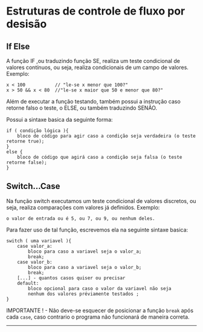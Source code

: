 # Estruturas de controle de fluxo por desisão

## If Else

A função IF ,ou traduzindo função SE, realiza um teste condicional de valores contínuos, ou seja, realiza condicionais de um campo de valores. Exemplo:

``` 
x < 100           // "le-se x menor que 100?"
x > 50 && x < 80  //"le-se x maior que 50 e menor que 80?"

```

Além de executar a função testando, também possui a instrução caso retorne falso o teste, o ELSE, ou também traduzindo SENÃO. 

Possui a sintaxe basica da seguinte forma:
```
if ( condição lógica ){
    bloco de código para agir caso a condição seja verdadeira (o teste retorne true);
}
else {
    bloco de código que agirá caso a condição seja falsa (o teste retorne false);
}
```

## Switch...Case
Na função switch executamos um teste condicional de valores discretos, ou seja, realiza comparações com valores já definidos. Exemplo:

``` o valor de entrada ou é 5, ou 7, ou 9, ou nenhum deles. ```

Para fazer uso de tal função, escrevemos ela na seguinte sintaxe basica:

```
switch ( uma variavel ){
    case valor_a:
        bloco para caso a variavel seja o valor_a;
        break;
    case valor_b:
        bloco para caso a variavel seja o valor_b;
        break;
    [...] - quantos casos quiser ou precisar
    default:
        bloco opcional para caso o valor da variavel não seja 
        nenhum dos valores préviamente testados ;
}
```

IMPORTANTE ! - Não deve-se esquecer de posicionar a função ```break``` após cada ```case```, caso contrario o programa não funcionará de maneira correta.

---